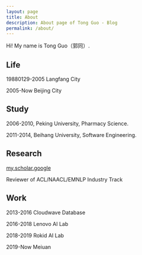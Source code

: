 ```yaml
---
layout: page
title: About
description: About page of Tong Guo - Blog 
permalink: /about/
---
```


Hi! My name is Tong Guo（郭同）. 

## Life

19880129-2005 Langfang City

2005-Now Beijing City

## Study

2006-2010, Peking University, Pharmacy Science.

2011-2014, Beihang University, Software Engineering.

## Research

[my.scholar.google](https://scholar.google.com/citations?user=4J7HYNAAAAAJ)

Reviewer of ACL/NAACL/EMNLP Industry Track

## Work

2013-2016 Cloudwave Database

2016-2018 Lenovo AI Lab

2018-2019 Rokid AI Lab

2019-Now Meiuan

<meta name="google-site-verification" content="8NeXeopl0Y7RpgHgRilAMtTLuzHTNav3LpL8MA7lj1A" />
